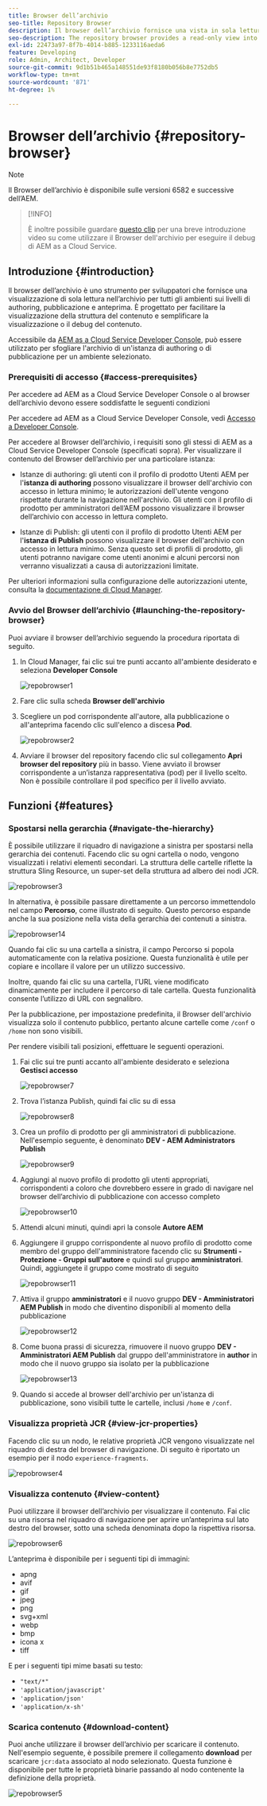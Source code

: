 ```yaml
---
title: Browser dell’archivio
seo-title: Repository Browser
description: Il browser dell’archivio fornisce una vista in sola lettura dell’archivio per tutti gli ambienti sui livelli di authoring, pubblicazione e anteprima.
seo-description: The repository browser provides a read-only view into the repository for all environments on author, publish, and preview tiers.
exl-id: 22473a97-8f7b-4014-b885-1233116aeda6
feature: Developing
role: Admin, Architect, Developer
source-git-commit: 9d1b51b465a148551de93f8180b056b8e7752db5
workflow-type: tm+mt
source-wordcount: '871'
ht-degree: 1%

---
```


# Browser dell’archivio {#repository-browser}

>[!NOTE]
>
>Il Browser dell’archivio è disponibile sulle versioni 6582 e successive dell’AEM.

>[!INFO]
>
>È inoltre possibile guardare [questo clip](https://experienceleague.adobe.com/docs/experience-manager-learn/cloud-service/debugging/debugging-aem-as-a-cloud-service/repository-browser.html) per una breve introduzione video su come utilizzare il Browser dell&#39;archivio per eseguire il debug di AEM as a Cloud Service.

## Introduzione {#introduction}

Il browser dell’archivio è uno strumento per sviluppatori che fornisce una visualizzazione di sola lettura nell’archivio per tutti gli ambienti sui livelli di authoring, pubblicazione e anteprima. È progettato per facilitare la visualizzazione della struttura del contenuto e semplificare la visualizzazione o il debug del contenuto.

Accessibile da [AEM as a Cloud Service Developer Console](/help/implementing/developing/introduction/development-guidelines.md#crxde-lite-and-developer-console), può essere utilizzato per sfogliare l&#39;archivio di un&#39;istanza di authoring o di pubblicazione per un ambiente selezionato.

### Prerequisiti di accesso {#access-prerequisites}

Per accedere ad AEM as a Cloud Service Developer Console o al browser dell’archivio devono essere soddisfatte le seguenti condizioni

Per accedere ad AEM as a Cloud Service Developer Console, vedi [Accesso a Developer Console](https://experienceleague.adobe.com/en/docs/experience-manager-learn/cloud-service/debugging/debugging-aem-as-a-cloud-service/developer-console#developer-console-access).

Per accedere al Browser dell’archivio, i requisiti sono gli stessi di AEM as a Cloud Service Developer Console (specificati sopra). Per visualizzare il contenuto del Browser dell’archivio per una particolare istanza:

* Istanze di authoring: gli utenti con il profilo di prodotto Utenti AEM per l&#39;**istanza di authoring** possono visualizzare il browser dell&#39;archivio con accesso in lettura minimo; le autorizzazioni dell&#39;utente vengono rispettate durante la navigazione nell&#39;archivio. Gli utenti con il profilo di prodotto per amministratori dell’AEM possono visualizzare il browser dell’archivio con accesso in lettura completo.

* Istanze di Publish: gli utenti con il profilo di prodotto Utenti AEM per l&#39;**istanza di Publish** possono visualizzare il browser dell&#39;archivio con accesso in lettura minimo. Senza questo set di profili di prodotto, gli utenti potranno navigare come utenti anonimi e alcuni percorsi non verranno visualizzati a causa di autorizzazioni limitate.

Per ulteriori informazioni sulla configurazione delle autorizzazioni utente, consulta la [documentazione di Cloud Manager](https://experienceleague.adobe.com/docs/experience-manager-cloud-manager/content/requirements/users-and-roles.html).

### Avvio del Browser dell’archivio {#launching-the-repository-browser}

Puoi avviare il browser dell’archivio seguendo la procedura riportata di seguito.

1. In Cloud Manager, fai clic sui tre punti accanto all&#39;ambiente desiderato e seleziona **Developer Console**

   ![repobrowser1](/help/implementing/developing/tools/assets/repobrowser1.png)

1. Fare clic sulla scheda **Browser dell&#39;archivio**
1. Scegliere un pod corrispondente all&#39;autore, alla pubblicazione o all&#39;anteprima facendo clic sull&#39;elenco a discesa **Pod**.

   ![repobrowser2](/help/implementing/developing/tools/assets/repobrowser2.png)

1. Avviare il browser del repository facendo clic sul collegamento **Apri browser del repository** più in basso. Viene avviato il browser corrispondente a un’istanza rappresentativa (pod) per il livello scelto. Non è possibile controllare il pod specifico per il livello avviato.

## Funzioni {#features}

### Spostarsi nella gerarchia {#navigate-the-hierarchy}

È possibile utilizzare il riquadro di navigazione a sinistra per spostarsi nella gerarchia dei contenuti. Facendo clic su ogni cartella o nodo, vengono visualizzati i relativi elementi secondari. La struttura delle cartelle riflette la struttura Sling Resource, un super-set della struttura ad albero dei nodi JCR.

![repobrowser3](/help/implementing/developing/tools/assets/repobrowser3.png)

In alternativa, è possibile passare direttamente a un percorso immettendolo nel campo **Percorso**, come illustrato di seguito. Questo percorso espande anche la sua posizione nella vista della gerarchia dei contenuti a sinistra.

![repobrowser14](/help/implementing/developing/tools/assets/repobrowser14.png)

Quando fai clic su una cartella a sinistra, il campo Percorso si popola automaticamente con la relativa posizione. Questa funzionalità è utile per copiare e incollare il valore per un utilizzo successivo.

Inoltre, quando fai clic su una cartella, l’URL viene modificato dinamicamente per includere il percorso di tale cartella. Questa funzionalità consente l’utilizzo di URL con segnalibro.

Per la pubblicazione, per impostazione predefinita, il Browser dell&#39;archivio visualizza solo il contenuto pubblico, pertanto alcune cartelle come `/conf` o `/home` non sono visibili.

Per rendere visibili tali posizioni, effettuare le seguenti operazioni.

1. Fai clic sui tre punti accanto all&#39;ambiente desiderato e seleziona **Gestisci accesso**

   ![repobrowser7](/help/implementing/developing/tools/assets/repobrowser7.png)

1. Trova l’istanza Publish, quindi fai clic su di essa

   ![repobrowser8](/help/implementing/developing/tools/assets/repobrowser8.png)

1. Crea un profilo di prodotto per gli amministratori di pubblicazione. Nell&#39;esempio seguente, è denominato **DEV - AEM Administrators Publish**

   ![repobrowser9](/help/implementing/developing/tools/assets/repobrowser9.png)

1. Aggiungi al nuovo profilo di prodotto gli utenti appropriati, corrispondenti a coloro che dovrebbero essere in grado di navigare nel browser dell’archivio di pubblicazione con accesso completo

   ![repobrowser10](/help/implementing/developing/tools/assets/repobrowser10.png)

1. Attendi alcuni minuti, quindi apri la console **Autore AEM**
1. Aggiungere il gruppo corrispondente al nuovo profilo di prodotto come membro del gruppo dell&#39;amministratore facendo clic su **Strumenti - Protezione - Gruppi sull&#39;autore** e quindi sul gruppo **amministratori**. Quindi, aggiungete il gruppo come mostrato di seguito

   ![repobrowser11](/help/implementing/developing/tools/assets/repobrowser11.png)

1. Attiva il gruppo **amministratori** e il nuovo gruppo **DEV - Amministratori AEM Publish** in modo che diventino disponibili al momento della pubblicazione

   ![repobrowser12](/help/implementing/developing/tools/assets/repobrowser12.png)

1. Come buona prassi di sicurezza, rimuovere il nuovo gruppo **DEV - Amministratori AEM Publish** dal gruppo dell&#39;amministratore in **author** in modo che il nuovo gruppo sia isolato per la pubblicazione

   ![repobrowser13](/help/implementing/developing/tools/assets/repobrowser13.png)

1. Quando si accede al browser dell&#39;archivio per un&#39;istanza di pubblicazione, sono visibili tutte le cartelle, inclusi `/home` e `/conf`.

### Visualizza proprietà JCR {#view-jcr-properties}

Facendo clic su un nodo, le relative proprietà JCR vengono visualizzate nel riquadro di destra del browser di navigazione. Di seguito è riportato un esempio per il nodo `experience-fragments`.

![repobrowser4](/help/implementing/developing/tools/assets/repobrowser41.png)

### Visualizza contenuto {#view-content}

Puoi utilizzare il browser dell’archivio per visualizzare il contenuto. Fai clic su una risorsa nel riquadro di navigazione per aprire un’anteprima sul lato destro del browser, sotto una scheda denominata dopo la rispettiva risorsa.

![repobrowser6](/help/implementing/developing/tools/assets/repobrowser61.png)

L’anteprima è disponibile per i seguenti tipi di immagini:

* apng
* avif
* gif
* jpeg
* png
* svg+xml
* webp
* bmp
* icona x
* tiff

E per i seguenti tipi mime basati su testo:

* `"text/*"`
* `'application/javascript'`
* `'application/json'`
* `'application/x-sh'`

### Scarica contenuto {#download-content}

Puoi anche utilizzare il browser dell’archivio per scaricare il contenuto. Nell&#39;esempio seguente, è possibile premere il collegamento **download** per scaricare `jcr:data` associato al nodo selezionato. Questa funzione è disponibile per tutte le proprietà binarie passando al nodo contenente la definizione della proprietà.

![repobrowser5](/help/implementing/developing/tools/assets/repobrowser52.png)
